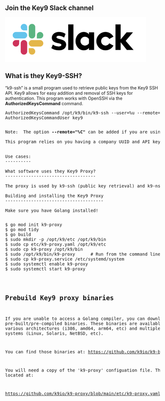 
Join the Key9 Slack channel
---------------------------

[![Slack](./images/slack.png)](https://key9identity.slack.com/)


What is they Key9-SSH?
------------------------

“k9-ssh” is a small program used to retrieve public keys from the Key9 SSH API. Key9 allows for easy addition and removal of SSH keys for authentication. This program works with OpenSSH via the <b>AuthorizedKeysCommand</b> command.

<pre>
AuthorizedKeysCommand /opt/k9/bin/k9-ssh --user=%u --remote="%C"
AuthorizedKeysCommandUser key9
<pre>
 
Note:  The option <b>--remote="%C"</b> can be added if you are using OpenSSH version 9.4/9.4p1 (2023-08-10) or higher

This program relies on you having a company UUID and API key registered with Key9.


Use cases:
----------

What software uses they Key9 Proxy?
-----------------------------------

The proxy is used by k9-ssh (public key retrieval) and k9-nss (operating system NSS library)

Building and installing the Key9 Proxy
--------------------------------------

Make sure you have Golang installed! 

<pre>
$ go mod init k9-proxy
$ go mod tidy
$ go build
$ sudo mkdir -p /opt/k9/etc /opt/k9/bin
$ sudo cp etc/k9-proxy.yaml /opt/k9/etc
$ sudo cp k9-proxy /opt/k9/bin
$ sudo /opt/k9/bin/k9-proxy 	 # Run from the command line... Control C exits
$ sudo cp k9-proxy.service /etc/systemd/system
$ sudo systemctl enable k9-proxy
$ sudo systemctl start k9-proxy
</pre>

Prebuild Key9 proxy binaries
----------------------------

If you are unable to access a Golang compiler, you can download pre-built/pre-compiled binaries. These binaries are available for various architectures (i386, amd64, arm64, etc) and multiple operating systems (Linux, Solaris, NetBSD, etc).

You can find those binaries at: https://github.com/k9io/k9-binaries/tree/main/k9-proxy

You will need a copy of the 'k9-proxy' configuation file.  That is located at: 

https://github.com/k9io/k9-proxy/blob/main/etc/k9-proxy.yaml

